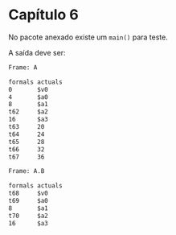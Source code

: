 # Capítulo 6

No pacote anexado existe um `main()` para teste.

A saída deve ser:

```txt
Frame: A

formals actuals
0       $v0
4       $a0
8       $a1
t62     $a2
16      $a3
t63     20
t64     24
t65     28
t66     32
t67     36
```

```txt
Frame: A.B

formals actuals
t68     $v0
t69     $a0
8       $a1
t70     $a2
16      $a3
```
